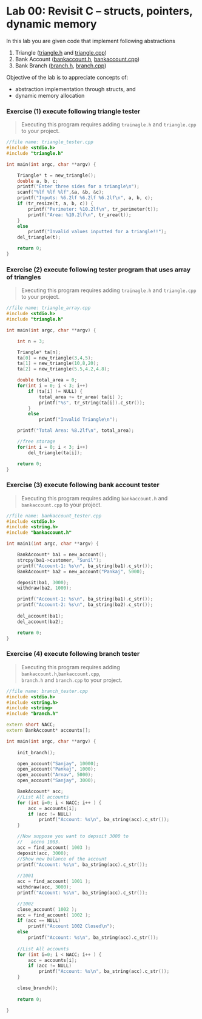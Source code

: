 # Lab 00: Revisit C – structs, pointers, dynamic memory
  
In this lab you are given code that implement following abstractions  
1. Triangle ([triangle.h](./triangle/triangle.h) and [triangle.cpp](./triangle/triangle.cpp))
1. Bank Account ([bankaccount.h](./bank/bankaccount.h), [bankaccount.cpp](./triangle/bankaccount.cpp))
1. Bank Branch ([branch.h](.bank/branch.h), [branch.cpp](./bank/branch.cpp))

Objective of the lab is to appreciate concepts of:
* abstraction implementation through structs, and
* dynamic memory allocation

### Exercise (1) execute following triangle tester 

> Executing this program requires adding `trainagle.h` and `triangle.cpp` to your project.

```c++ 
//file name: triangle_tester.cpp
#include <stdio.h>
#include "triangle.h"

int main(int argc, char **argv) {

    Triangle* t = new_triangle();
    double a, b, c;
    printf("Enter three sides for a triangle\n"); 
    scanf("%lf %lf %lf",&a, &b, &c);
    printf("Inputs: %6.2lf %6.2lf %6.2lf\n", a, b, c);
    if (tr_resize(t, a, b, c)) {
        printf("Perimeter: %10.2lf\n", tr_perimeter(t));
        printf("Area: %10.2lf\n", tr_area(t));		
    }
    else
        printf("Invalid values inputted for a triangle!!");
    del_triangle(t);

    return 0;
}
```
  
### Exercise (2) execute following tester program that uses array of triangles

> Executing this program requires adding `trainagle.h` and `triangle.cpp` to your project.

```c++
//file name: triangle_array.cpp
#include <stdio.h>
#include "triangle.h"

int main(int argc, char **argv) {

    int n = 3;

    Triangle* ta[n];
    ta[0] = new_triangle(3,4,5);
    ta[1] = new_triangle(10,8,20);
    ta[2] = new_triangle(5.5,4.2,4.8);

    double total_area = 0;
    for(int i = 0; i < 3; i++)
        if (ta[i] != NULL) {
            total_area += tr_area( ta[i] );
            printf("%s", tr_string(ta[i]).c_str());		
        }
        else
            printf("Invalid Triangle\n");		

    printf("Total Area: %8.2lf\n", total_area);		

    //free storage
    for(int i = 0; i < 3; i++)
        del_triangle(ta[i]);

    return 0;
}
```
  
### Exercise (3) execute following bank account tester

> Executing this program requires adding `bankaccount.h` and `bankaccount.cpp` to your project.


```c++
//file name: bankaccount_tester.cpp
#include <stdio.h>
#include <string.h>
#include "bankaccount.h"

int main1(int argc, char **argv) {

	BankAccount* ba1 = new_account();
	strcpy(ba1->customer, "Sunil");
	printf("Account-1: %s\n", ba_string(ba1).c_str());
	BankAccount* ba2 = new_account("Pankaj", 5000);

	deposit(ba1, 3000);
	withdraw(ba2, 1000);

	printf("Account-1: %s\n", ba_string(ba1).c_str());
	printf("Account-2: %s\n", ba_string(ba2).c_str());
	
	del_account(ba1);
	del_account(ba2);

	return 0;
}
```

### Exercise (4) execute following branch tester

> Executing this program requires adding `bankaccount.h`,`bankaccount.cpp`,  
>  `branch.h` and `branch.cpp` to your project.

```c++
//file name: branch_tester.cpp
#include <stdio.h>
#include <string.h>
#include <string>
#include "branch.h"

extern short NACC;
extern BankAccount* accounts[];

int main(int argc, char **argv) {
	
	init_branch();

	open_account("Sanjay", 10000);
	open_account("Pankaj", 1000);
	open_account("Arnav", 5000);
	open_account("Sanjay", 3000);

	BankAccount* acc;
	//List All accounts
	for (int i=0; i < NACC; i++ ) {
		acc = accounts[i];
		if (acc != NULL)
			printf("Account: %s\n", ba_string(acc).c_str());		
	} 

	//Now suppose you want to depsoit 3000 to 
	//   accno 1003.
	acc = find_account( 1003 );
	deposit(acc, 3000);
	//Show new balance of the account
	printf("Account: %s\n", ba_string(acc).c_str());
	
	//1001
	acc = find_account( 1001 );
	withdraw(acc, 3000);	
	printf("Account: %s\n", ba_string(acc).c_str());

	//1002
	close_account( 1002 );
	acc = find_account( 1002 );
	if (acc == NULL)
		printf("Account 1002 Closed\n");
	else
		printf("Account: %s\n", ba_string(acc).c_str());
	
	//List All accounts
	for (int i=0; i < NACC; i++ ) {
		acc = accounts[i];
		if (acc != NULL)
			printf("Account: %s\n", ba_string(acc).c_str());		
	} 

	close_branch();
	
	return 0;

}
```
